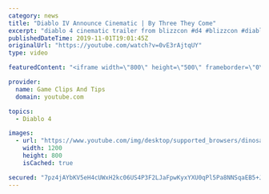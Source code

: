```yaml
---
category: news
title: "Diablo IV Announce Cinematic | By Three They Come"
excerpt: "diablo 4 cinematic trailer from blizzcon #d4 #blizzcon #diablo."
publishedDateTime: 2019-11-01T19:01:45Z
originalUrl: "https://youtube.com/watch?v=0vE3rAjtqUY"
type: video

featuredContent: "<iframe width=\"800\" height=\"500\" frameborder=\"0\" src=\"https://www.youtube.com/embed/0vE3rAjtqUY\" allow=\"accelerometer; autoplay; encrypted-media; gyroscope; picture-in-picture\" allowfullscreen></iframe>"

provider:
  name: Game Clips And Tips
  domain: youtube.com

topics:
  - Diablo 4

images:
  - url: "https://www.youtube.com/img/desktop/supported_browsers/dinosaur.png"
    width: 1200
    height: 800
    isCached: true

secured: "7pz4jAYbKV5eH4cUWxH2kc06US4P3F2LJaFpwKyxYXU0qPl5Pa8NNSqaEB5+JhHs+QXAVufvWJY2RpKJTZrIjMLO8FGfhLeDXzcDTuGgljGmtmDgW0XBm+WLb2blpoilIEvZ10k6ZcPES1yFxyHXnRv390d0la2Whstsxi7fQinfA6/JT3J+7UCh7wOCnY8tyGhcBrmk1NXEQfjjlACsAq3RJyKbx27fh8dEH0gCf+7QbzntUKV5oRAIiqxYI8M6Jdww5mnw3Kb+kX1g0UoB8q4lSVg9nRCTYTkC8XH01hqByjB4Ey3Fmh4SxUIx9AVkLFdylkB+Qsf7D5kRia+q0wi/9/RKWQIt5fZB+vPs7ZX3kgnxu5VhqMila6ixtMuki9ZZ7y8w5DM8ptBOb7P+zQ==;fGoZpadEqnmhu/9J1cKb7w=="
---
```


